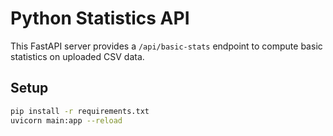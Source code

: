 # Python Statistics API

This FastAPI server provides a `/api/basic-stats` endpoint to compute basic statistics on uploaded CSV data.

## Setup

```bash
pip install -r requirements.txt
uvicorn main:app --reload
```
